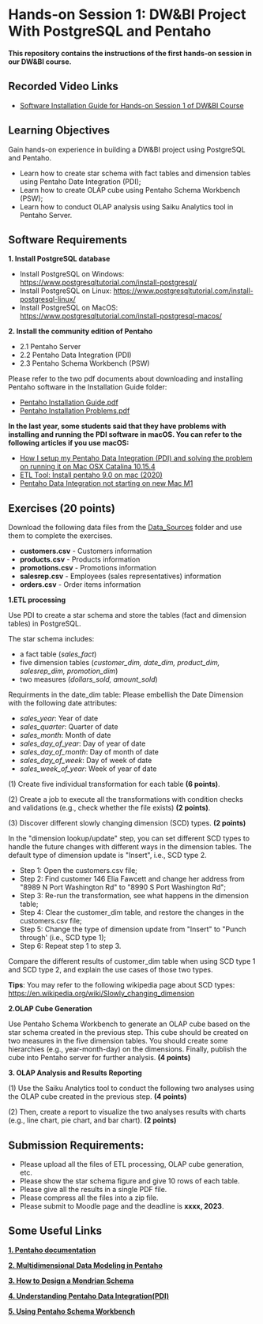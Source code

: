 # **Hands-on Session 1: DW&BI Project With PostgreSQL and Pentaho**
**This repository contains the instructions of the first hands-on session in our DW&BI course.**

## **Recorded Video Links**
- [Software Installation Guide for Hands-on Session 1 of DW&BI Course](https://www.youtube.com/watch?v=--afzrAZjyc)


## **Learning Objectives**
Gain hands-on experience in building a DW&BI project using PostgreSQL and Pentaho.
- Learn how to create star schema with fact tables and dimension tables using Pentaho Date Integration (PDI);
- Learn how to create OLAP cube using Pentaho Schema Workbench (PSW);
- Learn how to conduct OLAP analysis using Saiku Analytics tool in Pentaho Server.


## **Software Requirements**
**1. Install PostgreSQL database**

* Install PostgreSQL on Windows: 
https://www.postgresqltutorial.com/install-postgresql/
* Install PostgreSQL on Linux: 
https://www.postgresqltutorial.com/install-postgresql-linux/
* Install PostgreSQL on MacOS: 
https://www.postgresqltutorial.com/install-postgresql-macos/

**2. Install the community edition of Pentaho**
- 2.1 Pentaho Server
- 2.2 Pentaho Data Integration (PDI)
- 2.3 Pentaho Schema Workbench (PSW)

Please refer to the two pdf documents about downloading and installing Pentaho software in the Installation Guide folder:
- [Pentaho Installation Guide.pdf](https://github.com/ZhengtongYan/Hands-on-Session-1-of-DW-BI-Course-2023-Spring/blob/main/Installation_Guides/Pentaho%20Installation%20Guide.pdf)
- [Pentaho Installation Problems.pdf](https://github.com/ZhengtongYan/Hands-on-Session-1-of-DW-BI-Course-2023-Spring/blob/main/Installation_Guides/Pentaho%20Installation%20Problems.pdf)

**In the last year, some students said that they have problems with installing and running the PDI software in macOS. You can refer to the following articles if you use macOS:**
- [How I setup my Pentaho Data Integration (PDI) and solving the problem on running it on Mac OSX Catalina 10.15.4](https://medium.com/@gembit.soultan/how-i-setup-my-pentaho-data-integration-pdi-and-solving-the-problem-on-running-it-on-mac-osx-6f0cc7f3b97c)
- [ETL Tool: Install pentaho 9.0 on mac (2020)](https://gingkolane.medium.com/install-pentaho8-3-on-mac-on-2-1-2020-69ca6e7b24c5)
- [Pentaho Data Integration not starting on new Mac M1](https://stackoverflow.com/questions/67972804/pentaho-data-integration-not-starting-on-new-mac-m1)



## **Exercises (20 points)**

Download the following data files from the [Data_Sources](https://github.com/ZhengtongYan/Hands-on-Session-1-of-DW-BI-Course-2023-Spring/tree/main/Data_Sources) folder and use them to complete the exercises.

- **customers.csv** - Customers information 
- **products.csv** - Products information
- **promotions.csv** - Promotions information
- **salesrep.csv** -  Employees (sales representatives) information
- **orders.csv**	 - Order items information


**1.ETL processing**

Use PDI to create a star schema and store the tables (fact and dimension tables) in PostgreSQL.

The star schema includes:
 - a fact table (*sales_fact*) 
 - five dimension tables (*customer_dim, date_dim, product_dim, salesrep_dim, promotion_dim*)
 - two measures (*dollars_sold, amount_sold*)

Requirments in the date_dim table:
Please embellish the Date Dimension with the following date attributes:
- *sales_year*: Year of date 
- *sales_quarter*: Quarter of date
- *sales_month*: Month of date
- *sales_day_of_year*: Day of year of date 
- *sales_day_of_month*: Day of month of date 
- *sales_day_of_week*: Day of week of date 
- *sales_week_of_year*: Week of year of date 


(1) Create five individual transformation for each table **(6 points)**.

(2) Create a job to execute all the transformations with condition checks and validations (e.g., check whether the file exists) **(2 points)**.

(3) Discover different slowly changing dimension (SCD) types. **(2 points)**

In the "dimension lookup/update" step, you can set different SCD types to handle the future changes with different ways in the dimension tables. The default type of dimension update is "Insert", i.e., SCD type 2.  
- Step 1: Open the customers.csv file;
- Step 2: Find customer 146 Elia Fawcett and change her address from "8989 N Port Washington Rd" to "8990 S Port Washington Rd";
- Step 3: Re-run the transformation, see what happens in the dimension table;
- Step 4: Clear the customer_dim table, and restore the changes in the customers.csv file;
- Step 5: Change the type of dimension update from "Insert" to "Punch through' (i.e., SCD type 1);
- Step 6: Repeat step 1 to step 3.
  
Compare the different results of customer_dim table when using SCD type 1 and SCD type 2, and explain the use cases of those two types. 


**Tips**: You may refer to the following wikipedia page about SCD types:
https://en.wikipedia.org/wiki/Slowly_changing_dimension



**2.OLAP Cube Generation**

Use Pentaho Schema Workbench to generate an OLAP cube based on the star schema created in the previous step. This cube should be created on two measures in the five dimension tables. You should create some hierarchies (e.g., year-month-day) on the dimensions. Finally, publish the cube into Pentaho server for further analysis. **(4 points)**


**3. OLAP Analysis and Results Reporting**

(1) Use the Saiku Analytics tool to conduct the following two analyses using the OLAP cube created in the previous step. **(4 points)**


(2) Then, create a report to visualize the two analyses results with charts (e.g., line chart, pie chart, and bar chart). **(2 points)**





## **Submission Requirements**: 
- Please upload all the files of ETL processing, OLAP cube generation, etc.
- Please show the star schema figure and give 10 rows of each table. 
- Please give all the results in a single PDF file.
- Please compress all the files into a zip file.
- Please submit to Moodle page and the deadline is **xxxx, 2023**.


## **Some Useful Links**
[**1. Pentaho documentation**](https://help.hitachivantara.com/Documentation/Pentaho/9.2)

[**2. Multidimensional Data Modeling in Pentaho**](https://help.hitachivantara.com/Documentation/Pentaho/9.2/Work_with_data/Multidimensional_Data_Modeling_in_Pentaho )

[**3. How to Design a Mondrian Schema**](http://www-master.ufr-info-p6.jussieu.fr/2009/Ext/naacke/mondrian/doc/schema.html#Star_schemas)

[**4. Understanding Pentaho Data Integration(PDI)**](https://www.youtube.com/watch?v=J8NbYQaQiPo&t=4660s)

[**5. Using Pentaho Schema Workbench**](https://www.youtube.com/watch?v=Tqw3oOk5jsM&list=PLIS-R80eiu1snl5wW893-BLiE0yDVhQAe)


